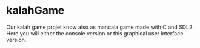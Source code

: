 # kalahGame
Our kalah game projet know also as mancala game made with C and SDL2. Here you will either the console version or this graphical user interface version.
